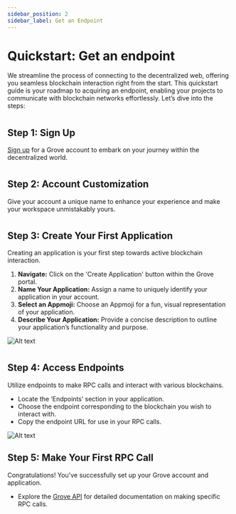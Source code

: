 ```yaml
---
sidebar_position: 2
sidebar_label: Get an Endpoint
---
```


# Quickstart: Get an endpoint

We streamline the process of connecting to the decentralized web, offering you seamless blockchain interaction right from the start. This quickstart guide is your roadmap to acquiring an endpoint, enabling your projects to communicate with blockchain networks effortlessly. Let’s dive into the steps:

#

## Step 1: Sign Up
[Sign up](https://portal.grove.city/api/auth/auth0?signup=true) for a Grove account to embark on your journey within the decentralized world.

#



## Step 2: Account Customization

Give your account a unique name to enhance your experience and make your workspace unmistakably yours.

#



## Step 3: Create Your First Application
Creating an application is your first step towards active blockchain interaction.

1. **Navigate:** Click on the 'Create Application' button within the Grove portal.  
2. **Name Your Application:** Assign a name to uniquely identify your application in your account.  
3. **Select an Appmoji:** Choose an Appmoji for a fun, visual representation of your application.  
4. **Describe Your Application:** Provide a concise description to outline your application’s functionality and purpose. 

![Alt text](https://i.ibb.co/8ryT1dD/Untitled-design.gif "Optional title")

# 



## Step 4: Access Endpoints

Utilize endpoints to make RPC calls and interact with various blockchains.

- Locate the ‘Endpoints’ section in your application.
- Choose the endpoint corresponding to the blockchain you wish to interact with.
- Copy the endpoint URL for use in your RPC calls.

![Alt text](https://i.ibb.co/Dbm3ZS0/Untitled-design-copy.gif "Optional title")


## Step 5: Make Your First RPC Call

Congratulations! You've successfully set up your Grove account and application.

- Explore the [Grove API](/grove-api/getting-started/introduction.md) for detailed documentation on making specific RPC calls.
